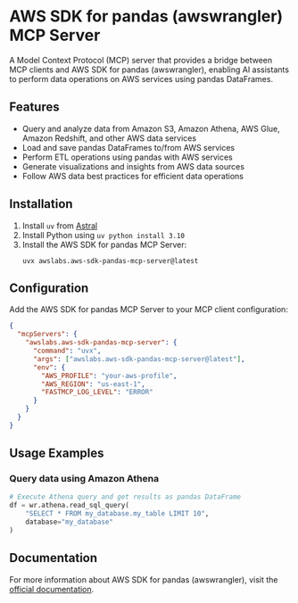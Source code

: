 # AWS SDK for pandas (awswrangler) MCP Server

A Model Context Protocol (MCP) server that provides a bridge between MCP clients and AWS SDK for pandas (awswrangler), enabling AI assistants to perform data operations on AWS services using pandas DataFrames.

## Features

- Query and analyze data from Amazon S3, Amazon Athena, AWS Glue, Amazon Redshift, and other AWS data services
- Load and save pandas DataFrames to/from AWS services
- Perform ETL operations using pandas with AWS services
- Generate visualizations and insights from AWS data sources
- Follow AWS data best practices for efficient data operations

## Installation

1. Install `uv` from [Astral](https://docs.astral.sh/uv/getting-started/installation/)
2. Install Python using `uv python install 3.10`
3. Install the AWS SDK for pandas MCP Server:
   ```
   uvx awslabs.aws-sdk-pandas-mcp-server@latest
   ```

## Configuration

Add the AWS SDK for pandas MCP Server to your MCP client configuration:

```json
{
  "mcpServers": {
    "awslabs.aws-sdk-pandas-mcp-server": {
      "command": "uvx",
      "args": ["awslabs.aws-sdk-pandas-mcp-server@latest"],
      "env": {
        "AWS_PROFILE": "your-aws-profile",
        "AWS_REGION": "us-east-1",
        "FASTMCP_LOG_LEVEL": "ERROR"
      }
    }
  }
}
```

## Usage Examples

### Query data using Amazon Athena

```python
# Execute Athena query and get results as pandas DataFrame
df = wr.athena.read_sql_query(
    "SELECT * FROM my_database.my_table LIMIT 10",
    database="my_database"
)
```

## Documentation

For more information about AWS SDK for pandas (awswrangler), visit the [official documentation](https://aws-sdk-pandas.readthedocs.io/).
